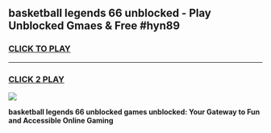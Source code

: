
## basketball legends 66 unblocked - Play Unblocked Gmaes & Free #hyn89
<h3>
<a href="https://news.freeplayer.one?title=basketball_legends_66_unblocked&ref=26F">CLICK TO PLAY</a></h3>
<hr>

<h3>
<a href="https://news.freeplayer.one?title=basketball_legends_66_unblocked&ref=26F">CLICK 2 PLAY</a>
  
</h3>

<a href="https://news.freeplayer.one?title=basketball_legends_66_unblocked&ref=26F/"><img src="https://clearcache.store/games.png"></a>


**basketball legends 66 unblocked games unblocked: Your Gateway to Fun and Accessible Online Gaming**
